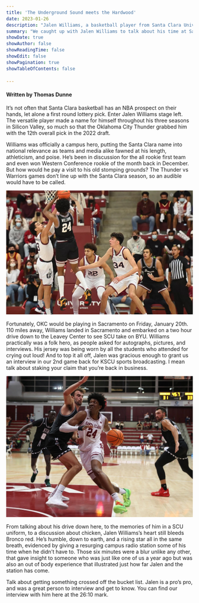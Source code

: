 ```yaml
---
title: 'The Underground Sound meets the Hardwood'
date: 2023-01-26
description: "Jalen Williams, a basketball player from Santa Clara University, was drafted into the NBA by the Oklahoma City Thunder in the first round of the 2022 draft. Williams returned to Santa Clara to visit his old stomping grounds and grant an interview with KSCU."
summary: "We caught up with Jalen Williams to talk about his time at Santa Clara, his NBA career, and his love for chicken."
showDate: true
showAuthor: false
showReadingTime: false
showEdit: false
showPagination: true
showTableOfContents: false

---
```


<div id="buzzsprout-player-12126134"></div><script src="https://www.buzzsprout.com/2076222/12126134-jalen-williams-interview-kscu-sports.js?container_id=buzzsprout-player-12126134&player=small" type="text/javascript" charset="utf-8"></script>

#### Written by Thomas Dunne

It’s not often that Santa Clara basketball has an NBA prospect on their hands, let alone a first round lottery pick. Enter Jalen Williams stage left. The versatile player made a name for himself throughout his three seasons in Silicon Valley, so much so that the Oklahoma City Thunder grabbed him with the 12th overall pick in the 2022 draft.

Williams was officially a campus hero, putting the Santa Clara name into national relevance as teams and media alike fawned at his length, athleticism, and poise. He’s been in discussion for the all rookie first team and even won Western Conference rookie of the month back in December. But how would he pay a visit to his old stomping grounds? The Thunder vs Warriors games don’t line up with the Santa Clara season, so an audible would have to be called.

![Jalen Williams Shooting](jalen-shooting.jpeg "Image credit to Mercury News")

Fortunately, OKC would be playing in Sacramento on Friday, January 20th. 110 miles away, Williams landed in Sacramento and embarked on a two hour drive down to the Leavey Center to see SCU take on BYU. Williams practically was a folk hero, as people asked for autographs, pictures, and interviews. His jersey was being worn by all the students who attended for crying out loud! And to top it all off, Jalen was gracious enough to grant us an interview in our 2nd game back for KSCU sports broadcasting. I mean talk about staking your claim that you’re back in business.

![Jalen Williams Driving](jalen-driving.jpeg "Image Credit to Spokesman Review")

From talking about his drive down here, to the memories of him in a SCU uniform, to a discussion about chicken, Jalen Williams’s heart still bleeds Bronco red. He’s humble, down to earth, and a rising star all in the same breath, evidenced by giving a resurging campus radio station some of his time when he didn’t have to. Those six minutes were a blur unlike any other, that gave insight to someone who was just like one of us a year ago but was also an out of body experience that illustrated just how far Jalen and the station has come. 

Talk about getting something crossed off the bucket list. Jalen is a pro’s pro, and was a great person to interview and get to know. You can find our interview with him here at the 26:10 mark.
